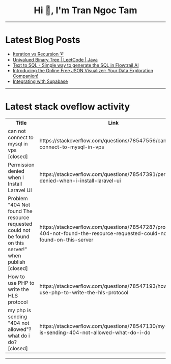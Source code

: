 <h1 align="center">Hi 👋, I'm Tran Ngoc Tam</h1>

---

# Latest Blog Posts 
<!-- BLOG-POST-LIST:START -->
- [Iteration vs Recursion ➰](https://dev.to/sh20raj/iteration-vs-recursion-1n2g)
- [Univalued Binary Tree | LeetCode | Java](https://dev.to/tanujav/univalued-binary-tree-leetcode-java-37l3)
- [Text to SQL - Simple way to generate the SQL in Flowtrail AI](https://dev.to/flowtrail-admin/text-to-sql-simple-way-to-generate-the-sql-in-flowtrail-ai-1717)
- [Introducing the Online Free JSON Visualizer: Your Data Exploration Companion!](https://dev.to/codegirl0101/introducing-the-online-free-json-visualizer-your-data-exploration-companion-bl4)
- [Integrating with Supabase](https://dev.to/logto/integrating-with-supabase-4d0i)
<!-- BLOG-POST-LIST:END -->

---

# Latest stack oveflow activity
<table>
  <tr><th>Title</th><th>Link</th></tr>
  <!-- STACKOVERFLOW:START --><tr><td>can not connect to mysql in vps [closed]</td><td>https://stackoverflow.com/questions/78547556/can-not-connect-to-mysql-in-vps</td></tr><tr><td>Permission denied when I Install Laravel UI</td><td>https://stackoverflow.com/questions/78547391/permission-denied-when-i-install-laravel-ui</td></tr><tr><td>Problem &quot;404 Not found The resource requested could not be found on this server!&quot; when publish [closed]</td><td>https://stackoverflow.com/questions/78547287/problem-404-not-found-the-resource-requested-could-not-be-found-on-this-server</td></tr><tr><td>How to use PHP to write the HLS protocol</td><td>https://stackoverflow.com/questions/78547193/how-to-use-php-to-write-the-hls-protocol</td></tr><tr><td>my php is sending &quot;404 not allowed&quot;? what do i do? [closed]</td><td>https://stackoverflow.com/questions/78547130/my-php-is-sending-404-not-allowed-what-do-i-do</td></tr><!-- STACKOVERFLOW:END -->
</table>

---


